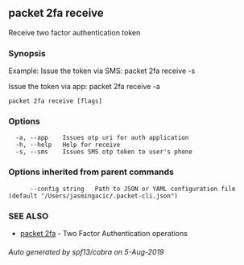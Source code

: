 ## packet 2fa receive

Receive two factor authentication token

### Synopsis

Example:
Issue the token via SMS:
packet 2fa receive -s 

Issue the token via app:
packet 2fa receive -a



```
packet 2fa receive [flags]
```

### Options

```
  -a, --app    Issues otp uri for auth application
  -h, --help   Help for receive
  -s, --sms    Issues SMS otp token to user's phone
```

### Options inherited from parent commands

```
      --config string   Path to JSON or YAML configuration file (default "/Users/jasmingacic/.packet-cli.json")
```

### SEE ALSO

* [packet 2fa](packet_2fa.md)	 - Two Factor Authentication operations

###### Auto generated by spf13/cobra on 5-Aug-2019
